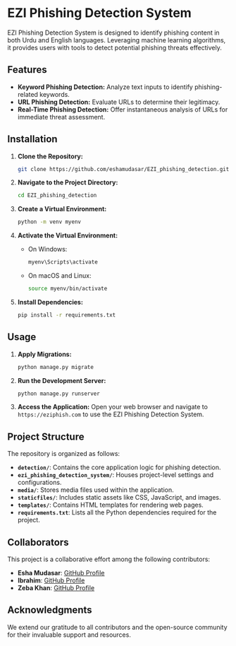 # EZI Phishing Detection System

EZI Phishing Detection System is designed to identify phishing content in both Urdu and English languages. Leveraging machine learning algorithms, it provides users with tools to detect potential phishing threats effectively.

## Features

- **Keyword Phishing Detection:** Analyze text inputs to identify phishing-related keywords.
- **URL Phishing Detection:** Evaluate URLs to determine their legitimacy.
- **Real-Time Phishing Detection:** Offer instantaneous analysis of URLs for immediate threat assessment.

## Installation

1. **Clone the Repository:**
   ```bash
   git clone https://github.com/eshamudasar/EZI_phishing_detection.git
   ```

2. **Navigate to the Project Directory:**
   ```bash
   cd EZI_phishing_detection
   ```

3. **Create a Virtual Environment:**
   ```bash
   python -m venv myenv
   ```

4. **Activate the Virtual Environment:**
   - On Windows:
     ```bash
     myenv\Scripts\activate
     ```
   - On macOS and Linux:
     ```bash
     source myenv/bin/activate
     ```

5. **Install Dependencies:**
   ```bash
   pip install -r requirements.txt
   ```

## Usage

1. **Apply Migrations:**
   ```bash
   python manage.py migrate
   ```

2. **Run the Development Server:**
   ```bash
   python manage.py runserver
   ```

3. **Access the Application:**
   Open your web browser and navigate to `https://eziphish.com` to use the EZI Phishing Detection System.

## Project Structure

The repository is organized as follows:

- **`detection/`**: Contains the core application logic for phishing detection.
- **`ezi_phishing_detection_system/`**: Houses project-level settings and configurations.
- **`media/`**: Stores media files used within the application.
- **`staticfiles/`**: Includes static assets like CSS, JavaScript, and images.
- **`templates/`**: Contains HTML templates for rendering web pages.
- **`requirements.txt`**: Lists all the Python dependencies required for the project.

## Collaborators

This project is a collaborative effort among the following contributors:

- **Esha Mudasar**: [GitHub Profile](https://github.com/eshamudasar)
- **Ibrahim**: [GitHub Profile](https://github.com/Ibrhim12)
- **Zeba Khan**: [GitHub Profile](https://github.com/Zebakhan20)


## Acknowledgments

We extend our gratitude to all contributors and the open-source community for their invaluable support and resources.

